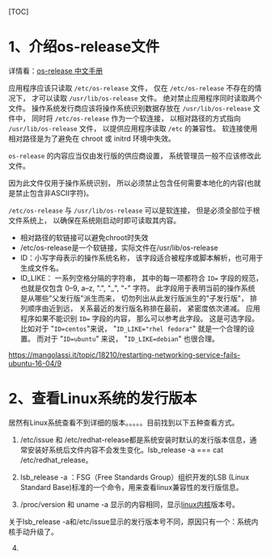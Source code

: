 [TOC]

# 1、介绍os-release文件

详情看：[os-release 中文手册]( http://www.jinbuguo.com/systemd/os-release.html )

应用程序应该只读取 `/etc/os-release` 文件， 仅在 `/etc/os-release` 不存在的情况下， 才可以读取 `/usr/lib/os-release` 文件。 绝对禁止应用程序同时读取两个文件。 操作系统发行商应该将操作系统识别数据存放在 `/usr/lib/os-release` 文件中， 同时将 `/etc/os-release` 作为一个软连接， 以相对路径的方式指向 `/usr/lib/os-release` 文件， 以提供应用程序读取 `/etc` 的兼容性。 软连接使用相对路径是为了避免在 chroot 或 initrd 环境中失效。

`os-release` 的内容应当仅由发行版的供应商设置， 系统管理员一般不应该修改此文件。

因为此文件仅用于操作系统识别， 所以必须禁止包含任何需要本地化的内容(也就是禁止包含非ASCII字符)。

`/etc/os-release` 与 `/usr/lib/os-release` 可以是软连接， 但是必须全部位于根文件系统上， 以确保在系统刚启动时即可读取其内容。



- 相对路径的软链接可以避免chroot时失效
- /etc/os-release是一个软链接，实际文件在/usr/lib/os-release
-  ID：小写字母表示的操作系统名称， 该字段适合被程序或脚本解析，也可用于生成文件名。 
- ID_LIKE： 一系列空格分隔的字符串， 其中的每一项都符合 `ID=` 字段的规范， 也就是仅包含 0–9, a–z, ".", "_", "-" 字符。 此字段用于表明当前的操作系统 是从哪些"父发行版"派生而来， 切勿列出从此发行版派生的"子发行版"， 排列顺序由近到远， 关系最近的发行版名称排在最前， 紧密度依次递减。 应用程序如果不能识别 `ID=` 字段的内容， 那么可以参考此字段。 这是可选字段。  比如对于 "`ID=centos`"来说， "`ID_LIKE="rhel fedora"`" 就是一个合理的设置。 而对于 "`ID=ubuntu`" 来说， "`ID_LIKE=debian`" 也很合理。 







https://mangolassi.it/topic/18210/restarting-networking-service-fails-ubuntu-16-04/9



# 2、查看Linux系统的发行版本

居然有Linux系统查看不到详细的版本。。。。。目前找到以下五种查看方式。

1. /etc/issue 和 /etc/redhat-release都是系统安装时默认的发行版本信息，通常安装好系统后文件内容不会发生变化。lsb_release -a   ===  cat /etc/redhat_release。

2. lsb_release -a ：FSG（Free Standards Group）组织开发的LSB (Linux Standard Base)标准的一个命令，用来查看linux兼容性的发行版信息。

3. /proc/version 和 uname -a 显示的内容相同，显示[linux内核](https://www.baidu.com/s?wd=linux内核&tn=SE_PcZhidaonwhc_ngpagmjz&rsv_dl=gh_pc_zhidao)版本号。

关于lsb_release -a和/etc/issue显示的发行版本号不同，原因只有一个：系统内核手动升级了。 

4. 





















